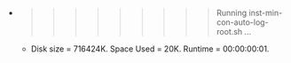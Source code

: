 * >>>>>>>>> Running inst-min-con-auto-log-root.sh ...
  * Disk size = 716424K. Space Used = 20K. Runtime = 00:00:00:01.
